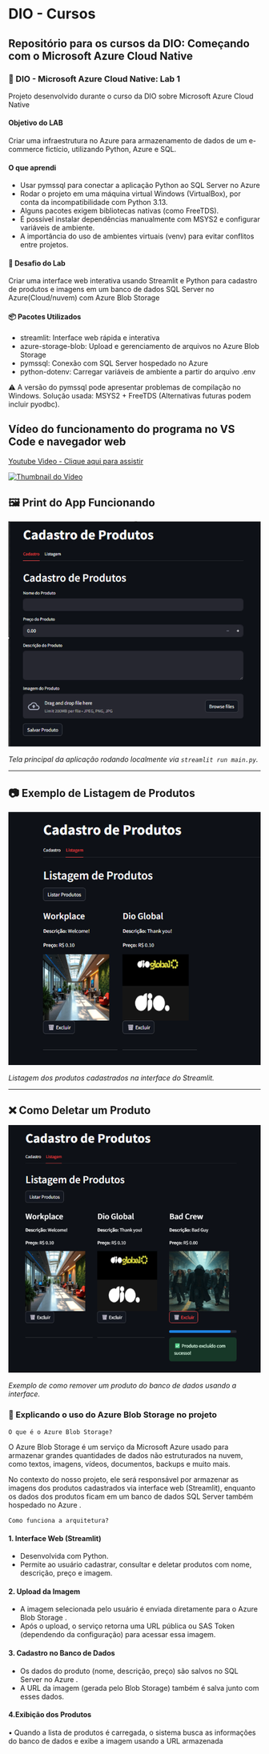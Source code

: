 # DIO - Cursos
## Repositório para os cursos da DIO: Começando com o Microsoft Azure Cloud Native

### 🧪 DIO - Microsoft Azure Cloud Native: Lab 1

Projeto desenvolvido durante o curso da DIO sobre Microsoft Azure Cloud Native 

#### Objetivo do LAB 
Criar uma infraestrutura no Azure para armazenamento de dados de um e-commerce fictício, utilizando Python, Azure e SQL.

#### O que aprendi
* Usar pymssql para conectar a aplicação Python ao SQL Server no Azure
* Rodar o projeto em uma máquina virtual Windows (VirtualBox), por conta da incompatibilidade com Python 3.13.
* Alguns pacotes exigem bibliotecas nativas (como FreeTDS).
* É possível instalar dependências manualmente com MSYS2 e configurar variáveis de ambiente.
* A importância do uso de ambientes virtuais (venv) para evitar conflitos entre projetos.

#### 🎯 Desafio do Lab 

Criar uma interface web interativa usando Streamlit e Python para cadastro de produtos e imagens em um banco de dados SQL Server no Azure(Cloud/nuvem) com Azure Blob Storage

#### 📦 Pacotes Utilizados

* streamlit: Interface web rápida e interativa
* azure-storage-blob: Upload e gerenciamento de arquivos no Azure Blob Storage
* pymssql: Conexão com SQL Server hospedado no Azure
* python-dotenv: Carregar variáveis de ambiente a partir do arquivo .env

⚠️ A versão do pymssql pode apresentar problemas de compilação no Windows. Solução usada: MSYS2 + FreeTDS (Alternativas futuras podem incluir pyodbc).

## Vídeo do funcionamento do programa no VS Code e navegador web
[Youtube Video - Clique aqui para assistir](https://www.youtube.com/watch?v=KMIRbP-MutE )

[![Thumbnail do Vídeo](https://img.youtube.com/vi/KMIRbP-MutE/hqdefault.jpg )](https://www.youtube.com/watch?v=KMIRbP-MutE )

## 🖼️ Print do App Funcionando

![Tela Principal da Aplicação](imagens/telainicial.png)

*Tela principal da aplicação rodando localmente via `streamlit run main.py`.*

---

## 📷 Exemplo de Listagem de Produtos

![Produtos Cadastrados](imagens/listag2.png)  

*Listagem dos produtos cadastrados na interface do Streamlit.*

---

## ❌ Como Deletar um Produto

![Deletar Produto](imagens/1.jpg)  

*Exemplo de como remover um produto do banco de dados usando a interface.*

### 🧾 Explicando o uso do Azure Blob Storage no projeto

    O que é o Azure Blob Storage?
O Azure Blob Storage é um serviço da Microsoft Azure usado para armazenar grandes quantidades de dados não estruturados na nuvem, como textos, imagens, vídeos, documentos, backups e muito mais.

No contexto do nosso projeto, ele será responsável por armazenar as imagens dos produtos cadastrados via interface web (Streamlit), enquanto os dados dos produtos ficam em um banco de dados SQL Server também hospedado no Azure .

    Como funciona a arquitetura?
#### 1.	Interface Web (Streamlit)
* Desenvolvida com Python.
* Permite ao usuário cadastrar, consultar e deletar produtos com nome, descrição, preço e imagem.
#### 2.	Upload da Imagem
* A imagem selecionada pelo usuário é enviada diretamente para o Azure Blob Storage .
* Após o upload, o serviço retorna uma URL pública ou SAS Token (dependendo da configuração) para acessar essa imagem.
#### 3. Cadastro no Banco de Dados
* Os dados do produto (nome, descrição, preço) são salvos no SQL Server no Azure .
* A URL da imagem (gerada pelo Blob Storage) também é salva junto com esses dados.
#### 4.Exibição dos Produtos
•	Quando a lista de produtos é carregada, o sistema busca as informações do banco de dados e exibe a imagem usando a URL armazenada
